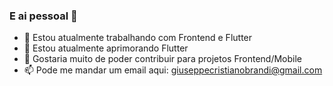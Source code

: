 ### E ai pessoal 👋

- 🔭 Estou atualmente trabalhando com Frontend e Flutter
- 🌱 Estou atualmente aprimorando Flutter
- 👯 Gostaria muito de poder contribuir para projetos Frontend/Mobile
- 📫 Pode me mandar um email aqui: giuseppecristianobrandi@gmail.com


